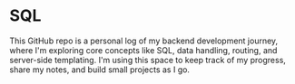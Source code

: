 # SQL
This GitHub repo is a personal log of my backend development journey, where I'm exploring core concepts like SQL, data handling, routing, and server-side templating. I'm using this space to keep track of my progress, share my notes, and build small projects as I go.
